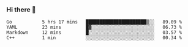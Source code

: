 ### Hi there 👋

<!--
**yeya24/yeya24** is a ✨ _special_ ✨ repository because its `README.md` (this file) appears on your GitHub profile.

Here are some ideas to get you started:

- 🔭 I’m currently working on ...
- 🌱 I’m currently learning ...
- 👯 I’m looking to collaborate on ...
- 🤔 I’m looking for help with ...
- 💬 Ask me about ...
- 📫 How to reach me: ...
- 😄 Pronouns: ...
- ⚡ Fun fact: ...
-->

<!--START_SECTION:waka-->
```text
Go           5 hrs 17 mins   ██████████████████████▒░░   89.09 % 
YAML         23 mins         █▓░░░░░░░░░░░░░░░░░░░░░░░   06.73 % 
Markdown     12 mins         █░░░░░░░░░░░░░░░░░░░░░░░░   03.57 % 
C++          1 min           ░░░░░░░░░░░░░░░░░░░░░░░░░   00.34 % 
```
<!--END_SECTION:waka-->
